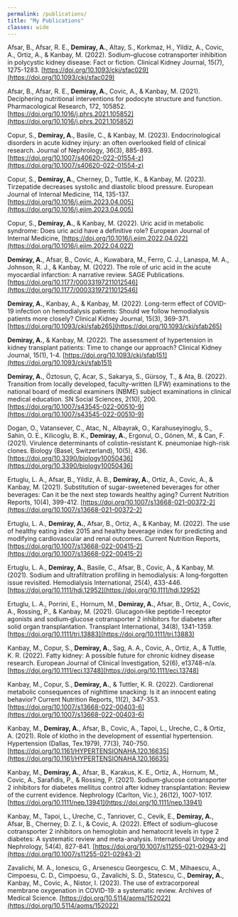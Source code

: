 ```yaml
---
permalink: /publications/
title: "My Publications"
classes: wide
---
```


Afsar, B., Afsar, R. E., **Demiray, A.**, Altay, S., Korkmaz, H., Yildiz, A., Covic, A., Ortiz, A., & Kanbay, M. (2022). Sodium–glucose cotransporter inhibition in polycystic kidney disease: Fact or fiction. Clinical Kidney Journal, 15(7), 1275-1283. [https://doi.org/10.1093/ckj/sfac029](https://doi.org/10.1093/ckj/sfac029)

Afsar, B., Afsar, R. E., **Demiray, A.**, Covic, A., & Kanbay, M. (2021). Deciphering nutritional interventions for podocyte structure and function. Pharmacological Research, 172, 105852. [https://doi.org/10.1016/j.phrs.2021.105852](https://doi.org/10.1016/j.phrs.2021.105852)

Copur, S., **Demiray, A.**, Basile, C., & Kanbay, M. (2023). Endocrinological disorders in acute kidney injury: an often overlooked field of clinical research. Journal of Nephrology, 36(3), 885-893. [https://doi.org/10.1007/s40620-022-01554-z](https://doi.org/10.1007/s40620-022-01554-z)

Copur, S., **Demiray, A.**, Cherney, D., Tuttle, K., & Kanbay, M. (2023). Tirzepatide decreases systolic and diastolic blood pressure. European Journal of Internal Medicine, 114, 135-137. [https://doi.org/10.1016/j.ejim.2023.04.005](https://doi.org/10.1016/j.ejim.2023.04.005)

Copur, S., **Demiray, A.**, & Kanbay, M. (2022). Uric acid in metabolic syndrome: Does uric acid have a definitive role? European Journal of Internal Medicine, [https://doi.org/10.1016/j.ejim.2022.04.022](https://doi.org/10.1016/j.ejim.2022.04.022)

**Demiray, A.**, Afsar, B., Covic, A., Kuwabara, M., Ferro, C. J., Lanaspa, M. A., Johnson, R. J., & Kanbay, M. (2022). The role of uric acid in the acute myocardial infarction: A narrative review. SAGE Publications. [https://doi.org/10.1177/00033197211012546](https://doi.org/10.1177/00033197211012546)

**Demiray, A.**, Kanbay, A., & Kanbay, M. (2022). Long-term effect of COVID-19 infection on hemodialysis patients: Should we follow hemodialysis patients more closely? Clinical Kidney Journal, 15(3), 369-371. [https://doi.org/10.1093/ckj/sfab265](https://doi.org/10.1093/ckj/sfab265)

**Demiray, A.**, & Kanbay, M. (2022). The assessment of hypertension in kidney transplant patients: Time to change our approach? Clinical Kidney Journal, 15(1), 1-4. [https://doi.org/10.1093/ckj/sfab151](https://doi.org/10.1093/ckj/sfab151)

**Demiray, A.**, Öztosun, Ç, Acar, S., Sakarya, S., Gürsoy, T., & Ata, B. (2022). Transition from locally developed, faculty-written (LFW) examinations to the national board of medical examiners (NBME) subject examinations in clinical medical education. SN Social Sciences, 2(10), 200. [https://doi.org/10.1007/s43545-022-00510-9](https://doi.org/10.1007/s43545-022-00510-9)

Dogan, O., Vatansever, C., Atac, N., Albayrak, O., Karahuseyinoglu, S., Sahin, O. E., Kilicoglu, B. K., **Demiray, A.**, Ergonul, O., Gönen, M., & Can, F. (2021). Virulence determinants of colistin-resistant K. pneumoniae high-risk clones. Biology (Basel, Switzerland), 10(5), 436. [https://doi.org/10.3390/biology10050436](https://doi.org/10.3390/biology10050436)

Ertuglu, L. A., Afsar, B., Yildiz, A. B., **Demiray, A.**, Ortiz, A., Covic, A., & Kanbay, M. (2021). Substitution of sugar-sweetened beverages for other beverages: Can it be the next step towards healthy aging? Current Nutrition Reports, 10(4), 399-412. [https://doi.org/10.1007/s13668-021-00372-2](https://doi.org/10.1007/s13668-021-00372-2)

Ertuglu, L. A., **Demiray, A.**, Afsar, B., Ortiz, A., & Kanbay, M. (2022). The use of healthy eating index 2015 and healthy beverage index for predicting and modifying cardiovascular and renal outcomes. Current Nutrition Reports, [https://doi.org/10.1007/s13668-022-00415-2](https://doi.org/10.1007/s13668-022-00415-2)

Ertuglu, L. A., **Demiray, A.**, Basile, C., Afsar, B., Covic, A., & Kanbay, M. (2021). Sodium and ultrafiltration profiling in hemodialysis: A long‐forgotten issue revisited. Hemodialysis International, 25(4), 433-446. [https://doi.org/10.1111/hdi.12952](https://doi.org/10.1111/hdi.12952)

Ertuglu, L. A., Porrini, E., Hornum, M., **Demiray, A.**, Afsar, B., Ortiz, A., Covic, A., Rossing, P., & Kanbay, M. (2021). Glucagon‐like peptide‐1 receptor agonists and sodium‐glucose cotransporter 2 inhibitors for diabetes after solid organ transplantation. Transplant International, 34(8), 1341-1359. [https://doi.org/10.1111/tri.13883](https://doi.org/10.1111/tri.13883)

Kanbay, M., Copur, S., **Demiray, A.**, Sag, A. A., Covic, A., Ortiz, A., & Tuttle, K. R. (2022). Fatty kidney: A possible future for chronic kidney disease research. European Journal of Clinical Investigation, 52(6), e13748-n/a. [https://doi.org/10.1111/eci.13748](https://doi.org/10.1111/eci.13748)

Kanbay, M., Copur, S., **Demiray, A.**, & Tuttler, K. R. (2022). Cardiorenal metabolic consequences of nighttime snacking: Is it an innocent eating behavior? Current Nutrition Reports, 11(2), 347-353. [https://doi.org/10.1007/s13668-022-00403-6](https://doi.org/10.1007/s13668-022-00403-6)

Kanbay, M., **Demiray, A.**, Afsar, B., Covic, A., Tapoi, L., Ureche, C., & Ortiz, A. (2021). Role of klotho in the development of essential hypertension. Hypertension (Dallas, Tex.1979), 77(3), 740-750. [https://doi.org/10.1161/HYPERTENSIONAHA.120.16635](https://doi.org/10.1161/HYPERTENSIONAHA.120.16635)

Kanbay, M., **Demiray, A.**, Afsar, B., Karakus, K. E., Ortiz, A., Hornum, M., Covic, A., Sarafidis, P., & Rossing, P. (2021). Sodium‐glucose cotransporter 2 inhibitors for diabetes mellitus control after kidney transplantation: Review of the current evidence. Nephrology (Carlton, Vic.), 26(12), 1007-1017. [https://doi.org/10.1111/nep.13941](https://doi.org/10.1111/nep.13941)

Kanbay, M., Tapoi, L., Ureche, C., Tanriover, C., Cevik, E., **Demiray, A.**, Afsar, B., Cherney, D. Z. I., & Covic, A. (2022). Effect of sodium–glucose cotransporter 2 inhibitors on hemoglobin and hematocrit levels in type 2 diabetes: A systematic review and meta-analysis. International Urology and Nephrology, 54(4), 827-841. [https://doi.org/10.1007/s11255-021-02943-2](https://doi.org/10.1007/s11255-021-02943-2)

Zavalichi, M. A., Ionescu, G., Arsenescu Georgescu, C. M., Mihaescu, A., Cimpoesu, C. D., Cimpoesu, G., Zavalichi, S. D., Statescu, C., **Demiray, A.**, Kanbay, M., Covic, A., Nistor, I. (2023). The use of extracorporeal membrane oxygenation in COVID-19: a systematic review. Archives of Medical Science. [https://doi.org/10.5114/aoms/152022](https://doi.org/10.5114/aoms/152022)
